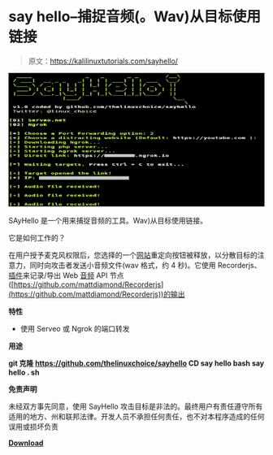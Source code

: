 # say hello–捕捉音频(。Wav)从目标使用链接

> 原文：<https://kalilinuxtutorials.com/sayhello/>

[![SAyHello – Capturing Audio (.Wav) From Target Using A Link](img//6a19e6f580140950d8dc2b452b0ec985.png "SAyHello – Capturing Audio (.Wav) From Target Using A Link")](https://1.bp.blogspot.com/-O0RWuXtgsaQ/XwSN2au6WgI/AAAAAAAAG1E/zS4I5tjHLTouLheuN0vpdcAd_hiyFdmawCLcBGAsYHQ/s1600/sayhello_1%25281%2529.png)

SAyHello 是一个用来捕捉音频的工具。Wav)从目标使用链接。

它是如何工作的？

在用户授予麦克风权限后，您选择的一个[网站](https://www.kitploit.com/search/label/Website)重定向按钮被释放，以分散目标的注意力，同时向攻击者发送小音频文件(wav 格式，约 4 秒)。它使用 Recorderjs、[插件](https://www.kitploit.com/search/label/Plugin)来记录/导出 Web [音频](https://www.kitploit.com/search/label/Audio) API 节点([https://github.com/mattdiamond/Recorderjs](https://github.com/mattdiamond/Recorderjs))的输出

**特性**

*   使用 Serveo 或 Ngrok 的端口转发

**用途**

**git 克隆 https://github.com/thelinuxchoice/sayhello
CD say hello
bash say hello . sh**

**免责声明**

未经双方事先同意，使用 SayHello 攻击目标是非法的。最终用户有责任遵守所有适用的地方、州和联邦法律。开发人员不承担任何责任，也不对本程序造成的任何误用或损坏负责

[**Download**](https://github.com/thelinuxchoice/sayhello)